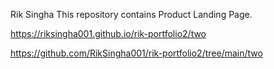 Rik Singha 
This repository contains Product Landing  Page.

https://riksingha001.github.io/rik-portfolio2/two

https://github.com/RikSingha001/rik-portfolio2/tree/main/two
